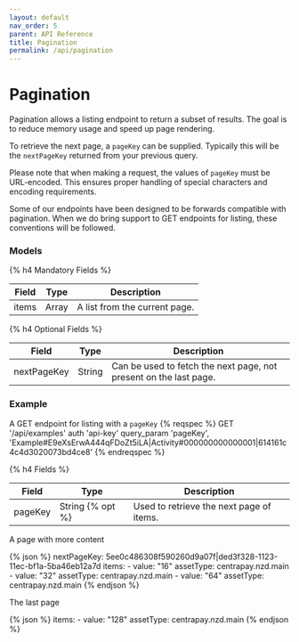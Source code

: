 ```yaml
---
layout: default
nav_order: 5
parent: API Reference
title: Pagination
permalink: /api/pagination
---
```


# Pagination

Pagination allows a listing endpoint to return a subset of results. The goal is to reduce memory
usage and speed up page rendering.

To retrieve the next page, a `pageKey` can be supplied. Typically this will be the `nextPageKey`
returned from your previous query.

Please note that when making a request, the values of `pageKey` must be URL-encoded. This ensures proper handling of special characters and encoding requirements.

Some of our endpoints have been designed to be forwards compatible with pagination. When we do
bring support to GET endpoints for listing, these conventions will be followed.

### Models

{% h4 Mandatory Fields %}

| Field       | Type    | Description                   |
| ----------- | ------- | ----------------------------- |
| items       | Array   | A list from the current page. |

{% h4 Optional Fields %}

| Field       | Type    | Description                                                       |
| ----------- | ------- | ----------------------------------------------------------------- |
| nextPageKey | String  | Can be used to fetch the next page, not present on the last page. |

### Example

A GET endpoint for listing with a `pageKey`
{% reqspec %}
  GET '/api/examples'
  auth 'api-key'
  query_param 'pageKey', 'Example#E9eXsErwA444qFDoZt5iLA|Activity#000000000000001|614161c4c4d3020073bd4ce8'
{% endreqspec %}

{% h4 Fields %}

|  Field  |       Type       |               Description                |
| ------- | ---------------- | ---------------------------------------- |
| pageKey | String {% opt %} | Used to retrieve the next page of items. |

A page with more content

{% json %}
  nextPageKey: 5ee0c486308f590260d9a07f|ded3f328-1123-11ec-bf1a-5ba46eb12a7d
  items:
    - value: "16"
      assetType: centrapay.nzd.main
    - value: "32"
      assetType: centrapay.nzd.main
    - value: "64"
      assetType: centrapay.nzd.main
{% endjson %}

The last page

{% json %}
  items:
    - value: "128"
      assetType: centrapay.nzd.main
{% endjson %}
